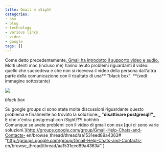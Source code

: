```yaml
---
title: Gmail e iSight
categories:
- osx
- blog
- technology
- various links
- video
- google
tags: []
---
```

Come detto precedentemente,[ Gmail ha introdotto il supporto video e
audio.](http://www.diegor.it/2008/11/12/gtalk-e-video/
"http://www.diegor.it/2008/11/12/gtalk-e-video/" ) Molti utenti mac (incluso
me) hanno avuto problemi riguardanti il video: quello che succedeva e che non
si riceveva il video della persona dall'altra parte della comunicazione con il
risultato di una** "black box". **(vedi immagine sottostante)

[![]({{site.url}}/images/isight.png)]({{site.url}}/images/isight.png)

_black box_

Su google groups ci sono state molte discussioni riguardante questo problema e
finalmente ho trovato la soluzione:**_ "disattivare postgresql!"_**  
E che c'èntra postgresql con iSight?!?! bohhhh  
Comunque se avete problemi con il video di gmail con osx [qui ci sono varie
soluzioni.](http://groups.google.com/group/Gmail-Help-Chats-and-Contacts-
en/browse_thread/thread/aa1531eed89a4363#
"http://groups.google.com/group/Gmail-Help-Chats-and-Contacts-
en/browse_thread/thread/aa1531eed89a4363#" )  

[](http://www.diegor.it/2008/11/12/gtalk-e-video/
"http://www.diegor.it/2008/11/12/gtalk-e-video/" )

